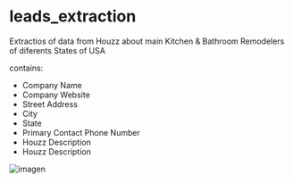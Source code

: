 # leads_extraction
Extractios of data from Houzz about main  Kitchen &amp; Bathroom Remodelers of diferents States of USA

contains:
 - Company Name
 - Company Website
 - Street Address
 - City
 - State
 - Primary Contact Phone Number
 - Houzz Description
 - Houzz Description

![imagen](https://user-images.githubusercontent.com/105129458/232358520-44eed5e9-9384-4d4c-85cc-56e2f8fd081d.png)

